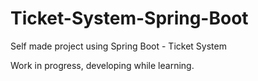 # Ticket-System-Spring-Boot
Self made project using Spring Boot - Ticket System

Work in progress, developing while learning.
